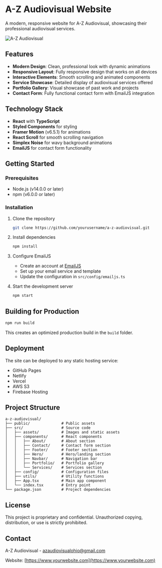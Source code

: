 # A-Z Audiovisual Website

A modern, responsive website for A-Z Audiovisual, showcasing their professional audiovisual services.

![A-Z Audiovisual](./src/assets/LOGO_AZAV.png)

## Features

- **Modern Design**: Clean, professional look with dynamic animations
- **Responsive Layout**: Fully responsive design that works on all devices
- **Interactive Elements**: Smooth scrolling and animated components
- **Service Showcase**: Detailed display of audiovisual services offered
- **Portfolio Gallery**: Visual showcase of past work and projects
- **Contact Form**: Fully functional contact form with EmailJS integration

## Technology Stack

- **React** with **TypeScript**
- **Styled Components** for styling
- **Framer Motion** (v6.5.1) for animations
- **React Scroll** for smooth scrolling navigation
- **Simplex Noise** for wavy background animations
- **EmailJS** for contact form functionality

## Getting Started

### Prerequisites

- Node.js (v14.0.0 or later)
- npm (v6.0.0 or later)

### Installation

1. Clone the repository
   ```bash
   git clone https://github.com/yourusername/a-z-audiovisual.git
   ```

2. Install dependencies
   ```bash
   npm install
   ```

3. Configure EmailJS
   - Create an account at [EmailJS](https://www.emailjs.com/)
   - Set up your email service and template
   - Update the configuration in `src/config/emailjs.ts`

4. Start the development server
   ```bash
   npm start
   ```

## Building for Production

```bash
npm run build
```

This creates an optimized production build in the `build` folder.

## Deployment

The site can be deployed to any static hosting service:

- GitHub Pages
- Netlify
- Vercel
- AWS S3
- Firebase Hosting

## Project Structure

```
a-z-audiovisual/
├── public/              # Public assets
├── src/                 # Source code
│   ├── assets/          # Images and static assets
│   ├── components/      # React components
│   │   ├── About/       # About section
│   │   ├── Contact/     # Contact form section
│   │   ├── Footer/      # Footer section
│   │   ├── Hero/        # Hero/landing section
│   │   ├── Navbar/      # Navigation bar
│   │   ├── Portfolio/   # Portfolio gallery
│   │   └── Services/    # Services section
│   ├── config/          # Configuration files
│   ├── utils/           # Utility functions
│   ├── App.tsx          # Main app component
│   └── index.tsx        # Entry point
└── package.json         # Project dependencies
```

## License

This project is proprietary and confidential. Unauthorized copying, distribution, or use is strictly prohibited.

## Contact

A-Z Audiovisual - [azaudiovisualohio@gmail.com](mailto:azaudiovisualohio@gmail.com)

Website: [https://www.yourwebsite.com](https://www.yourwebsite.com)
